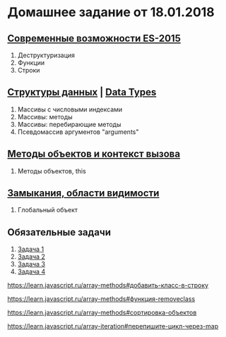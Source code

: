 # Домашнее задание от 18.01.2018

## [Современные возможности ES-2015](https://learn.javascript.ru/es-modern)
1. Деструктуризация
2. Функции
3. Строки

## [Структуры данных](https://learn.javascript.ru/data-structures) | [Data Types](http://javascript.info/data-types)
1. Массивы с числовыми индексами
2. Массивы: методы
3. Массивы: перебирающие методы
4. Псевдомассив аргументов "arguments"

## [Методы объектов и контекст вызова](https://learn.javascript.ru/objects-more) 
1. Методы объектов, this

## [Замыкания, области видимости](https://learn.javascript.ru/functions-closures)
1. Глобальный объект

## Обязательные задачи
1. [Задача 1](https://learn.javascript.ru/array-methods#добавить-класс-в-строку)
2. [Задача 2](https://learn.javascript.ru/array-methods#функция-removeclass)
3. [Задача 3](https://learn.javascript.ru/array-methods#сортировка-объектов)
4. [Задача 4](https://learn.javascript.ru/array-iteration#перепишите-цикл-через-map)

<https://learn.javascript.ru/array-methods#добавить-класс-в-строку>

<https://learn.javascript.ru/array-methods#функция-removeclass>

<https://learn.javascript.ru/array-methods#сортировка-объектов>

<https://learn.javascript.ru/array-iteration#перепишите-цикл-через-map>
